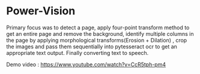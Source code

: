 # Power-Vision

Primary focus was to detect a page, apply four-point transform method to get an entire page and remove the background, identify multiple columns in the page by applying morphological transforms(Erosion + Dilation) , crop the images and pass them sequentially into pytesseract ocr to get an appropriate text output. Finally converting text to speech.

Demo video : https://www.youtube.com/watch?v=CcR5tph-pm4